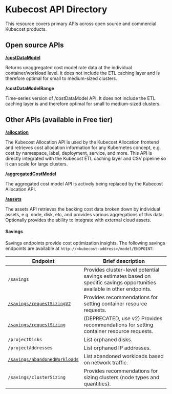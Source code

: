 # Kubecost API Directory

This resource covers primary APIs across open source and commercial Kubecost products.

## Open source APIs

[**/costDataModel**](https://github.com/kubecost/docs/blob/2ea9021e8530369d53184ea5382b2e4c080bb426/allocation-api.md#cost-model-api)

Returns unaggregated cost model rate data at the individual container/workload level. It does not include the ETL caching layer and is therefore optimal for small to medium-sized clusters.

**/costDataModelRange**

Time-series version of /costDataModel API. It does not include the ETL caching layer is and therefore optimal for small to medium-sized clusters.

## Other APIs (available in Free tier)

[**/allocation**](https://github.com/kubecost/docs/blob/main/allocation.md)

The Kubecost Allocation API is used by the Kubecost Allocation frontend and retrieves cost allocation information for any Kubernetes concept, e.g. cost by namespace, label, deployment, service, and more. This API is directly integrated with the Kubecost ETL caching layer and CSV pipeline so it can scale for large clusters.

[**/aggregatedCostModel**](https://github.com/kubecost/docs/blob/main/allocation-api.md#aggregated-cost-model-api)

The aggregated cost model API is actively being replaced by the Kubecost Allocation API.

[**/assets**](https://docs.kubecost.com/apis/apis/assets-api)

The assets API retrieves the backing cost data broken down by individual assets, e.g. node, disk, etc, and provides various aggregations of this data. Optionally provides the ability to integrate with external cloud assets.

#### Savings

Savings endpoints provide cost optimization insights. The following savings endpoints are available at `http://<kubecost-address>/model/ENDPOINT`:

| Endpoint                                                                                                | Brief description                                                                                                        |
| ------------------------------------------------------------------------------------------------------- | ------------------------------------------------------------------------------------------------------------------------ |
| `/savings`                                                                                              | Provides cluster-level potential savings estimates based on specific savings opportunities available in other endpoints. |
| [`/savings/requestSizingV2`](https://github.com/kubecost/docs/blob/main/api-request-right-sizing-v2.md) | Provides recommendations for setting container resource requests.                                                        |
| [`/savings/requestSizing`](https://github.com/kubecost/docs/blob/main/api-request-right-sizing.md)      | (DEPRECATED, use v2) Provides recommendations for setting container resource requests.                                   |
| `/projectDisks`                                                                                         | List orphaned disks.                                                                                                     |
| `/projectAddresses`                                                                                     | List orphaned IP addresses.                                                                                              |
| [`/savings/abandonedWorkloads`](https://github.com/kubecost/docs/blob/main/api-abandoned-workloads.md)  | List abandoned workloads based on network traffic.                                                                       |
| `/savings/clusterSizing`                                                                                | Provides recommendations for sizing clusters (node types and quantities).                                                |
